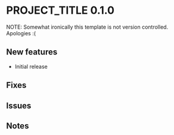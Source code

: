 # PROJECT_TITLE 0.1.0

NOTE: Somewhat ironically this template is not version controlled. Apologies :(

## New features

 - Initial release

## Fixes

## Issues

## Notes

